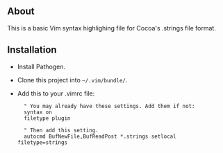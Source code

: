 About
----

This is a basic Vim syntax highlighing file for Cocoa's .strings file format.

Installation
----

* Install Pathogen.
* Clone this project into `~/.vim/bundle/`.
* Add this to your .vimrc file:

	    " You may already have these settings. Add them if not:
	    syntax on
	    filetype plugin

		" Then add this setting.
	    autocmd BufNewFile,BufReadPost *.strings setlocal filetype=strings